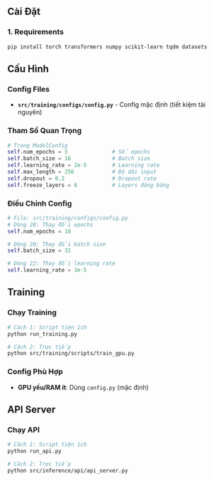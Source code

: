 ## Cài Đặt

### 1. Requirements
```bash
pip install torch transformers numpy scikit-learn tqdm datasets
```

## Cấu Hình

### Config Files
- **`src/training/configs/config.py`** - Config mặc định (tiết kiệm tài nguyên)
### Tham Số Quan Trọng
```python
# Trong ModelConfig
self.num_epochs = 5              # Số epochs
self.batch_size = 16             # Batch size
self.learning_rate = 2e-5        # Learning rate
self.max_length = 256            # Độ dài input
self.dropout = 0.2               # Dropout rate
self.freeze_layers = 6           # Layers đóng băng
```

### Điều Chỉnh Config
```python
# File: src/training/configs/config.py
# Dòng 28: Thay đổi epochs
self.num_epochs = 10

# Dòng 20: Thay đổi batch size
self.batch_size = 32

# Dòng 22: Thay đổi learning rate  
self.learning_rate = 3e-5
```

## Training

### Chạy Training
```bash
# Cách 1: Script tiện ích
python run_training.py

# Cách 2: Trực tiếp
python src/training/scripts/train_gpu.py
```

### Config Phù Hợp
- **GPU yếu/RAM ít**: Dùng `config.py` (mặc định)
## API Server

### Chạy API
```bash
# Cách 1: Script tiện ích
python run_api.py

# Cách 2: Trực tiếp
python src/inference/api/api_server.py
```
